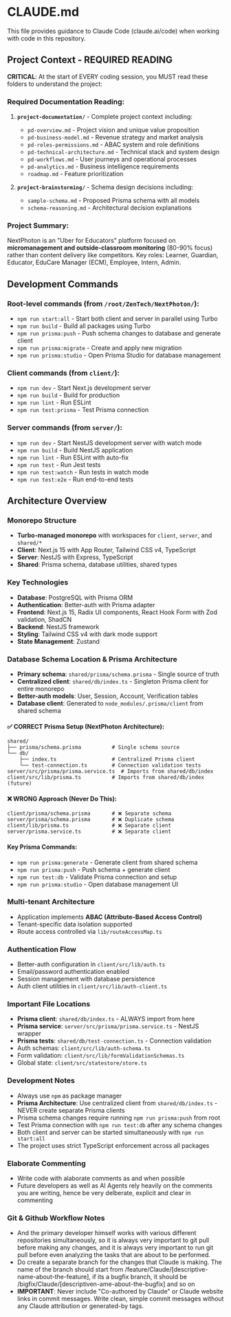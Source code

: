 # CLAUDE.md

This file provides guidance to Claude Code (claude.ai/code) when working with code in this repository.

## Project Context - REQUIRED READING

**CRITICAL**: At the start of EVERY coding session, you MUST read these folders to understand the project:

### Required Documentation Reading:
1. **`project-documentation/`** - Complete project context including:
   - `pd-overview.md` - Project vision and unique value proposition
   - `pd-business-model.md` - Revenue strategy and market analysis
   - `pd-roles-permissions.md` - ABAC system and role definitions
   - `pd-technical-architecture.md` - Technical stack and system design
   - `pd-workflows.md` - User journeys and operational processes
   - `pd-analytics.md` - Business intelligence requirements
   - `roadmap.md` - Feature prioritization

2. **`project-brainstorming/`** - Schema design decisions including:
   - `sample-schema.md` - Proposed Prisma schema with all models
   - `schema-reasoning.md` - Architectural decision explanations

### Project Summary:
NextPhoton is an "Uber for Educators" platform focused on **micromanagement and outside-classroom monitoring** (80-90% focus) rather than content delivery like competitors. Key roles: Learner, Guardian, Educator, EduCare Manager (ECM), Employee, Intern, Admin.

## Development Commands

### Root-level commands (from `/root/ZenTech/NextPhoton/`):
- `npm run start:all` - Start both client and server in parallel using Turbo
- `npm run build` - Build all packages using Turbo
- `npm run prisma:push` - Push schema changes to database and generate client
- `npm run prisma:migrate` - Create and apply new migration
- `npm run prisma:studio` - Open Prisma Studio for database management

### Client commands (from `client/`):
- `npm run dev` - Start Next.js development server
- `npm run build` - Build for production
- `npm run lint` - Run ESLint
- `npm run test:prisma` - Test Prisma connection

### Server commands (from `server/`):
- `npm run dev` - Start NestJS development server with watch mode
- `npm run build` - Build NestJS application
- `npm run lint` - Run ESLint with auto-fix
- `npm run test` - Run Jest tests
- `npm run test:watch` - Run tests in watch mode
- `npm run test:e2e` - Run end-to-end tests

## Architecture Overview

### Monorepo Structure
- **Turbo-managed monorepo** with workspaces for `client`, `server`, and `shared/*`
- **Client**: Next.js 15 with App Router, Tailwind CSS v4, TypeScript
- **Server**: NestJS with Express, TypeScript
- **Shared**: Prisma schema, database utilities, shared types

### Key Technologies
- **Database**: PostgreSQL with Prisma ORM
- **Authentication**: Better-auth with Prisma adapter
- **Frontend**: Next.js 15, Radix UI components, React Hook Form with Zod validation, ShadCN
- **Backend**: NestJS framework
- **Styling**: Tailwind CSS v4 with dark mode support
- **State Management**: Zustand

### Database Schema Location & Prisma Architecture
- **Primary schema**: `shared/prisma/schema.prisma` - Single source of truth
- **Centralized client**: `shared/db/index.ts` - Singleton Prisma client for entire monorepo
- **Better-auth models**: User, Session, Account, Verification tables
- **Database client**: Generated to `node_modules/.prisma/client` from shared schema

#### ✅ CORRECT Prisma Setup (NextPhoton Architecture):
```
shared/
├── prisma/schema.prisma          # Single schema source
└── db/
    ├── index.ts                  # Centralized Prisma client
    └── test-connection.ts        # Connection validation tests
server/src/prisma/prisma.service.ts  # Imports from shared/db/index
client/src/lib/prisma.ts          # Imports from shared/db/index (future)
```

#### ❌ WRONG Approach (Never Do This):
```
client/prisma/schema.prisma       # ❌ Separate schema
server/prisma/schema.prisma       # ❌ Duplicate schema  
client/lib/prisma.ts              # ❌ Separate client
server/prisma.service.ts          # ❌ Separate client
```

#### Key Prisma Commands:
- `npm run prisma:generate` - Generate client from shared schema
- `npm run prisma:push` - Push schema + generate client
- `npm run test:db` - Validate Prisma connection and setup
- `npm run prisma:studio` - Open database management UI

### Multi-tenant Architecture
- Application implements **ABAC (Attribute-Based Access Control)**
- Tenant-specific data isolation supported
- Route access controlled via `lib/routeAccessMap.ts`

### Authentication Flow
- Better-auth configuration in `client/src/lib/auth.ts`
- Email/password authentication enabled
- Session management with database persistence
- Auth client utilities in `client/src/lib/auth-client.ts`

### Important File Locations
- **Prisma client**: `shared/db/index.ts` - ALWAYS import from here
- **Prisma service**: `server/src/prisma/prisma.service.ts` - NestJS wrapper
- **Prisma tests**: `shared/db/test-connection.ts` - Connection validation
- Auth schemas: `client/src/lib/auth-schema.ts`
- Form validation: `client/src/lib/formValidationSchemas.ts`
- Global state: `client/src/statestore/store.ts`

### Development Notes
- Always use `npm` as package manager
- **Prisma Architecture**: Use centralized client from `shared/db/index.ts` - NEVER create separate Prisma clients
- Prisma schema changes require running `npm run prisma:push` from root
- Test Prisma connection with `npm run test:db` after any schema changes
- Both client and server can be started simultaneously with `npm run start:all`
- The project uses strict TypeScript enforcement across all packages

### Elaborate Commenting
- Write code with alaborate comments as and when possible
- Future developers as well as AI Agents rely heavily on the comments you are writing, hence be very delberate, explicit and clear in commenting

### Git & Github Workflow Notes
- And the primary developer himself works with various different repositories simultaneously, so it is always very important to git pull before making any changes, and it is always very important to run git pull before even analyzing the tasks that are about to be performed. 
- Do create a separate branch for the changes that Claude is making. The name of the branch should start from /feature/Claude/[descriptive-name-about-the-feature], if its a bugfix branch, it should be /bigfix/Claude/[descriptiven-ame-about-the-bugfix] and so on
- **IMPORTANT**: Never include "Co-authored by Claude" or Claude website links in commit messages. Write clean, simple commit messages without any Claude attribution or generated-by tags.
